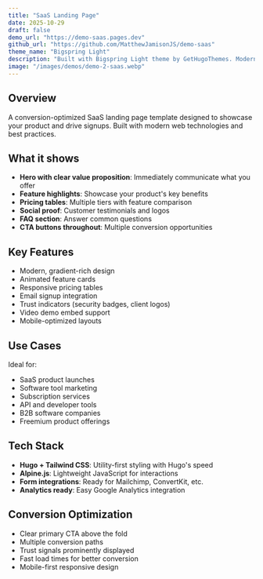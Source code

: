 ```yaml
---
title: "SaaS Landing Page"
date: 2025-10-29
draft: false
demo_url: "https://demo-saas.pages.dev"
github_url: "https://github.com/MatthewJamisonJS/demo-saas"
theme_name: "Bigspring Light"
description: "Built with Bigspring Light theme by GetHugoThemes. Modern SaaS landing page with clean design, pricing tables, and conversion-focused layout."
image: "/images/demos/demo-2-saas.webp"
---
```


## Overview

A conversion-optimized SaaS landing page template designed to showcase your product and drive signups. Built with modern web technologies and best practices.

## What it shows

- **Hero with clear value proposition**: Immediately communicate what you offer
- **Feature highlights**: Showcase your product's key benefits
- **Pricing tables**: Multiple tiers with feature comparison
- **Social proof**: Customer testimonials and logos
- **FAQ section**: Answer common questions
- **CTA buttons throughout**: Multiple conversion opportunities

## Key Features

- Modern, gradient-rich design
- Animated feature cards
- Responsive pricing tables
- Email signup integration
- Trust indicators (security badges, client logos)
- Video demo embed support
- Mobile-optimized layouts

## Use Cases

Ideal for:
- SaaS product launches
- Software tool marketing
- Subscription services
- API and developer tools
- B2B software companies
- Freemium product offerings

## Tech Stack

- **Hugo + Tailwind CSS**: Utility-first styling with Hugo's speed
- **Alpine.js**: Lightweight JavaScript for interactions
- **Form integrations**: Ready for Mailchimp, ConvertKit, etc.
- **Analytics ready**: Easy Google Analytics integration

## Conversion Optimization

- Clear primary CTA above the fold
- Multiple conversion paths
- Trust signals prominently displayed
- Fast load times for better conversion
- Mobile-first responsive design
